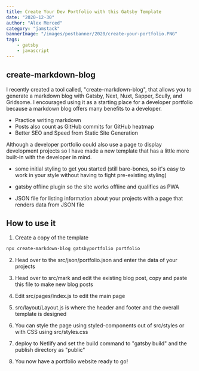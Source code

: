 ```yaml
---
title: Create Your Dev Portfolio with this Gatsby Template
date: "2020-12-30"
author: "Alex Merced"
category: "jamstack"
bannerImage: "/images/postbanner/2020/create-your-portfolio.PNG"
tags:
    - gatsby
    - javascript
---
```


## create-markdown-blog

I recently created a tool called, "create-markdown-blog", that allows you to generate a markdown blog with Gatsby, Next, Nuxt, Sapper, Scully, and Gridsome. I encouraged using it as a starting place for a developer portfolio because a markdown blog offers many benefits to a developer.

- Practice writing markdown
- Posts also count as GitHub commits for GitHub heatmap
- Better SEO and Speed from Static Site Generation

Although a developer portfolio could also use a page to display development projects so I have made a new template that has a little more built-in with the developer in mind.

- some initial styling to get you started (still bare-bones, so it's easy to work in your style without having to fight pre-existing styling)

- gatsby offline plugin so the site works offline and qualifies as PWA

- JSON file for listing information about your projects with a page that renders data from JSON file

## How to use it

1. Create a copy of the template

```bash
npx create-markdown-blog gatsbyportfolio portfolio
```

2. Head over to the src/json/portfolio.json and enter the data of your projects

3. Head over to src/mark and edit the existing blog post, copy and paste this file to make new blog posts

4. Edit src/pages/index.js to edit the main page

5. src/layout/Layout.js is where the header and footer and the overall template is designed

6. You can style the page using styled-components out of src/styles or with CSS using src/styles.css

7. deploy to Netlify and set the build command to "gatsby build" and the publish directory as "public"

8. You now have a portfolio website ready to go!